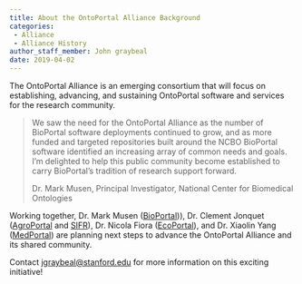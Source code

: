 ```yaml
---
title: About the OntoPortal Alliance Background
categories:
 - Alliance
 - Alliance History
author_staff_member: John graybeal
date: 2019-04-02
---
```

The OntoPortal Alliance is an emerging consortium that will focus on establishing, advancing, and sustaining OntoPortal software and services for the research community.

> We saw the need for the OntoPortal Alliance as the number of BioPortal software deployments continued to grow, and as more funded and targeted repositories built around the NCBO BioPortal software identified an increasing array of common needs and goals. I’m delighted to help this public community become established to carry BioPortal’s tradition of research support forward.
>
> Dr. Mark Musen, Principal Investigator, National Center for Biomedical Ontologies

Working together, Dr. Mark Musen ([BioPortal](https://bioportal.bioontolog.org))), Dr. Clement Jonquet ([AgroPortal](http://agroportal.lirmm.fr) and [SIFR](http://bioportal.lirmm.fr)), Dr. Nicola Fiora ([EcoPortal](http://ecoportal.lifewatchitaly.eu/)), and Dr. Xiaolin Yang ([MedPortal](http://medportal.bmicc.cn)) are planning next steps to advance the OntoPortal Alliance and its shared community.

Contact jgraybeal@stanford.edu for more information on this exciting initiative!